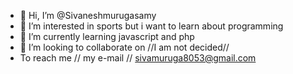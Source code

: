 - 👋 Hi, I’m @Sivaneshmurugasamy
- 👀 I’m interested in sports but i want to learn about programming 
- 🌱 I’m currently learning javascript and php
- 💞️ I’m looking to collaborate on //I am not decided//
-  To reach me // my e-mail // sivamuruga8053@gmail.com

<!---
Sivaneshmurugasamy/Sivaneshmurugasamy is a ✨ special ✨ repository because its `README.md` (this file) appears on your GitHub profile.
You can click the Preview link to take a look at your changes.
--->
